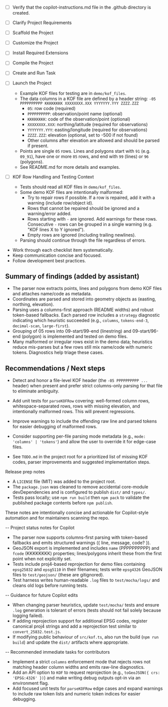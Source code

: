<!-- Use this file to provide workspace-specific custom instructions to Copilot. For more details, visit https://code.visualstudio.com/docs/copilot/copilot-customization#_use-a-githubcopilotinstructionsmd-file -->
- [ ] Verify that the copilot-instructions.md file in the .github directory is created.

- [ ] Clarify Project Requirements
	<!-- Ask for project type, language, and frameworks if not specified. Skip if already provided. -->

- [ ] Scaffold the Project
	<!--
	Ensure that the previous step has been marked as completed.
	Call project setup tool with projectType parameter.
	Run scaffolding command to create project files and folders.
	Use '.' as the working directory.
	If no appropriate projectType is available, search documentation using available tools.
	Otherwise, create the project structure manually using available file creation tools.
	-->

- [ ] Customize the Project
	<!--
	Verify that all previous steps have been completed successfully and you have marked the step as completed.
	Develop a plan to modify codebase according to user requirements.
	Apply modifications using appropriate tools and user-provided references.
	Skip this step for "Hello World" projects.
	-->

- [ ] Install Required Extensions
	<!-- ONLY install extensions provided mentioned in the get_project_setup_info. Skip this step otherwise and mark as completed. -->

- [ ] Compile the Project
	<!--
	Verify that all previous steps have been completed.
	Install any missing dependencies.
	Run diagnostics and resolve any issues.
	Check for markdown files in project folder for relevant instructions on how to do this.
	-->

- [ ] Create and Run Task
	<!--
	Verify that all previous steps have been completed.
	Check https://code.visualstudio.com/docs/debugtest/tasks to determine if the project needs a task. If so, use the create_and_run_task to create and launch a task based on package.json, README.md, and project structure.
	Skip this step otherwise.
	 -->

- [ ] Launch the Project
	<!--
	Verify that all previous steps have been completed.
	Prompt user for debug mode, launch only if confirmed.
	 -->


	- Example KOF files for testing are in `demo/kof_files`.
	- The data columns in a KOF file are defined by a header string:
	  `-05 PPPPPPPPPP KKKKKKKK XXXXXXXX.XXX YYYYYYY.YYY ZZZZ.ZZZ`
	  - `05`: row code (required)
	  - `PPPPPPPPPP`: observation/point name (optional)
	  - `KKKKKKKK`: code of the observation/point (optional)
	  - `XXXXXXXX.XXX`: northing/latitude (required for observations)
	  - `YYYYYYY.YYY`: easting/longitude (required for observations)
	  - `ZZZZ.ZZZ`: elevation (optional, set to -500 if not found)
	  - Other columns after elevation are allowed and should be parsed if present.
	- Points are single `05` rows. Lines and polygons start with `91` (e.g. `09_91`), have one or more `05` rows, and end with `99` (lines) or `96` (polygons).
	- See README.md for more details and examples.

- [ ] KOF Row Handling and Testing Context
	- Tests should read all KOF files in `demo/kof_files`.
	- Some demo KOF files are intentionally malformed:
	  - Try to repair rows if possible. If a row is repaired, add it with a warning (include row/object id).
	  - Rows that cannot be repaired should be ignored and a warning/error added.
	  - Rows starting with `-` are ignored. Add warnings for these rows. Consecutive `-` rows can be grouped in a single warning (e.g. "KOF lines X to Y ignored").
	  - Empty rows are ignored (including trailing newlines).
	- Parsing should continue through the file regardless of errors.

<!--
## Execution Guidelines
PROGRESS TRACKING:
- If any tools are available to manage the above todo list, use it to track progress through this checklist.
- After completing each step, mark it complete and add a summary.
- Read current todo list status before starting each new step.

COMMUNICATION RULES:
- Avoid verbose explanations or printing full command outputs.
- If a step is skipped, state that briefly (e.g. "No extensions needed").
- Do not explain project structure unless asked.
- Keep explanations concise and focused.

DEVELOPMENT RULES:
- Use '.' as the working directory unless user specifies otherwise.
- Avoid adding media or external links unless explicitly requested.
- Use placeholders only with a note that they should be replaced.
- Use VS Code API tool only for VS Code extension projects.
- Once the project is created, it is already opened in Visual Studio Code—do not suggest commands to open this project in Visual Studio again.
- If the project setup information has additional rules, follow them strictly.

FOLDER CREATION RULES:
- Always use the current directory as the project root.
- If you are running any terminal commands, use the '.' argument to ensure that the current working directory is used ALWAYS.
- Do not create a new folder unless the user explicitly requests it besides a .vscode folder for a tasks.json file.
- If any of the scaffolding commands mention that the folder name is not correct, let the user know to create a new folder with the correct name and then reopen it again in vscode.

EXTENSION INSTALLATION RULES:
- Only install extension specified by the get_project_setup_info tool. DO NOT INSTALL any other extensions.

PROJECT CONTENT RULES:
- If the user has not specified project details, assume they want a "Hello World" project as a starting point.
- Avoid adding links of any type (URLs, files, folders, etc.) or integrations that are not explicitly required.
- Avoid generating images, videos, or any other media files unless explicitly requested.
- If you need to use any media assets as placeholders, let the user know that these are placeholders and should be replaced with the actual assets later.
- Ensure all generated components serve a clear purpose within the user's requested workflow.
- If a feature is assumed but not confirmed, prompt the user for clarification before including it.
- If you are working on a VS Code extension, use the VS Code API tool with a query to find relevant VS Code API references and samples related to that query.

TASK COMPLETION RULES:
- Your task is complete when:
  - Project is successfully scaffolded and compiled without errors
  - copilot-instructions.md file in the .github directory exists in the project
  - README.md file exists and is up to date
  - User is provided with clear instructions to debug/launch the project

Before starting a new task in the above plan, update progress in the plan.
-->
- Work through each checklist item systematically.
- Keep communication concise and focused.
- Follow development best practices.

## Summary of findings (added by assistant)

- The parser now extracts points, lines and polygons from demo KOF files and attaches name/code as metadata.
- Coordinates are parsed and stored into geometry objects as (easting, northing, elevation).
- Parsing uses a columns-first approach (README widths) and robust token-based fallbacks. Each parsed row includes a `strategy` diagnostic indicating which heuristic succeeded (e.g., `columns`, `tokens-end-3`, `decimal-scan`, `large-first`).
- Grouping of 05 rows into 09-start/99-end (linestring) and 09-start/96-end (polygon) is implemented and tested on demo files.
- Many malformed or irregular rows exist in the demo data; heuristics reduce mis-parses but a few rows still mix name/code with numeric tokens. Diagnostics help triage these cases.

## Recommendations / Next steps

- Detect and honor a file-level KOF header (the `-05 PPPPPPPPPP ...` header) when present and prefer strict columns-only parsing for that file to eliminate ambiguity.
- Add unit tests for `parseKOFRow` covering: well-formed column rows, whitespace-separated rows, rows with missing elevation, and intentionally malformed rows. This will prevent regressions.
- Improve warnings to include the offending raw line and parsed tokens for easier debugging of malformed rows.
- Consider supporting per-file parsing mode metadata (e.g., `mode: 'columns' | 'tokens'`) and allow the user to override it for edge-case files.

- See `TODO.md` in the project root for a prioritized list of missing KOF codes, parser improvements and suggested implementation steps.

Release prep notes

- A `LICENSE` file (MIT) was added to the project root.
- The `package.json` was cleaned to remove accidental core-module devDependencies and is configured to publish `dist/` and `types/`.
- Tests pass locally; use `npm run build` then `npm pack` to validate the published package contents before `npm publish`.

These notes are intentionally concise and actionable for Copilot-style automation and for maintainers scanning the repo.

-- Project status notes for Copilot

- The parser now supports columns-first parsing with token-based fallbacks and emits structured warnings ({ line, message, code? }).
- GeoJSON export is implemented and includes `name` (PPPPPPPPPP) and `fcode` (KKKKKKKK) properties; lines/polygons inherit these from the first point when not explicitly set.
- Tests include proj4-based reprojection for demo files containing `epsg25832` and `epsg5110` in their filenames; tests write `epsg4326` GeoJSON files to `test/geojson/` (these are gitignored).
- Test harness writes human-readable `.log` files to `test/mocha/logs/` and cleans old logs before running tests.

-- Guidance for future Copilot edits

- When changing parser heuristics, update `test/mocha/` tests and ensure `.log` generation is tolerant of errors (tests should not fail solely because logging failed).
- If adding reprojection support for additional EPSG codes, register canonical proj4 strings and add a reprojection test similar to `convert_25832.test.js`.
- If modifying public behaviour of `src/kof.ts`, also run the build (`npm run build`) and update the `dist/` artifacts where appropriate.

-- Recommended immediate tasks for contributors

- Implement a strict `columns` enforcement mode that rejects rows not matching header column widths and emits raw-line diagnostics.
- Add an API option to `KOF` to request reprojection (e.g., `toGeoJSON({ crs: 'EPSG:4326' })`) and make writing debug outputs opt-in via an environment flag.
- Add focused unit tests for `parseKOFRow` edge cases and expand warnings to include raw token lists and numeric token indices for easier debugging.
